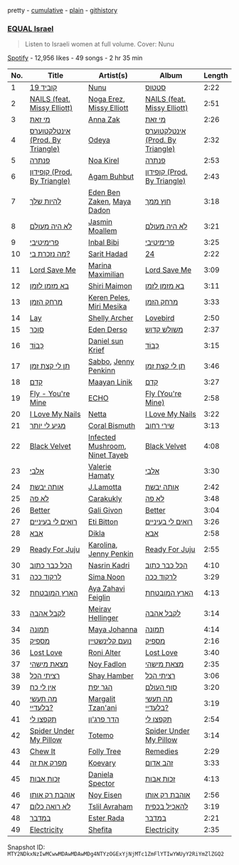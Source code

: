 pretty - [cumulative](/playlists/cumulative/37i9dQZF1DWVbXsIvZBlOB.md) - [plain](/playlists/plain/37i9dQZF1DWVbXsIvZBlOB) - [githistory](https://github.githistory.xyz/mackorone/spotify-playlist-archive/blob/main/playlists/plain/37i9dQZF1DWVbXsIvZBlOB)

### [EQUAL Israel](https://open.spotify.com/playlist/37i9dQZF1DWVbXsIvZBlOB)

> Listen to Israeli women at full volume\. Cover: Nunu

[Spotify](https://open.spotify.com/user/spotify) - 12,956 likes - 49 songs - 2 hr 35 min

| No. | Title | Artist(s) | Album | Length |
|---|---|---|---|---|
| 1 | [קוביד 19](https://open.spotify.com/track/7dEtCKY2MthcyP0U6aiMCW) | [Nunu](https://open.spotify.com/artist/0wJDdyoTfE5SuqPNFvi2lG) | [סטטוס](https://open.spotify.com/album/25NrLi2xwYYO8WniTmdKL6) | 2:22 |
| 2 | [NAILS \(feat\. Missy Elliott\)](https://open.spotify.com/track/318MngwqDyMYOzhDcZkUoq) | [Noga Erez](https://open.spotify.com/artist/5VwCIS8jdx9ZHjApLFNrTZ), [Missy Elliott](https://open.spotify.com/artist/2wIVse2owClT7go1WT98tk) | [NAILS \(feat\. Missy Elliott\)](https://open.spotify.com/album/250tsczCTKdauTN2QJgak4) | 2:51 |
| 3 | [מי זאת](https://open.spotify.com/track/3iJQ54fGO6CyP374UzvDJu) | [Anna Zak](https://open.spotify.com/artist/3lVXtKsFTJM8ecY8gqdoCo) | [מי זאת](https://open.spotify.com/album/3vAQYVlLZrzs7lrjisl5VC) | 2:26 |
| 4 | [אינטלקטוערס \(Prod\. By Triangle\)](https://open.spotify.com/track/2XNXcmwubbt8MJYlQRb4V2) | [Odeya](https://open.spotify.com/artist/28jEBK1RysfSUBHFofFflA) | [אינטלקטוערס \(Prod\. By Triangle\)](https://open.spotify.com/album/5hXvq7DKidrNEns8VZkQLW) | 2:32 |
| 5 | [פנתרה](https://open.spotify.com/track/5A3bEckI7AjWTguGqZOzUm) | [Noa Kirel](https://open.spotify.com/artist/1wak0ZG1LUrZPYx8RDTQoD) | [פנתרה](https://open.spotify.com/album/25E9FesbHAUYUxUJCswURR) | 2:53 |
| 6 | [קופידון \(Prod\. By Triangle\)](https://open.spotify.com/track/4W1G1xlxcirdtXosgsR0m0) | [Agam Buhbut](https://open.spotify.com/artist/3JPKPnzWJGjccn8SnjwA5i) | [קופידון \(Prod\. By Triangle\)](https://open.spotify.com/album/13cZhKohwvhPrY34nk3qsj) | 2:43 |
| 7 | [להיות שלך](https://open.spotify.com/track/7CPasWdfdTqdPHg91rUCpZ) | [Eden Ben Zaken](https://open.spotify.com/artist/2eUKkTNZsIuZzV95DM0cbt), [Maya Dadon](https://open.spotify.com/artist/2CFhpsYDfBaq8q9enYLdBG) | [חוץ ממך](https://open.spotify.com/album/4P8ClljYc0ABC9cDVJAxHF) | 3:18 |
| 8 | [לא היה מעולם](https://open.spotify.com/track/5pZmyjoGBrQ1inaZmXXpFA) | [Jasmin Moallem](https://open.spotify.com/artist/3cDi1D2FHMVgljfdB1QVgr) | [לא היה מעולם](https://open.spotify.com/album/0g1opMY6902IcH7XIBrbLN) | 3:21 |
| 9 | [פרימיטיבי](https://open.spotify.com/track/3yrRbZeS9ZKLRi2QDRXyrc) | [Inbal Bibi](https://open.spotify.com/artist/3ycYrLmJipiOEbtNdpfvhc) | [פרימיטיבי](https://open.spotify.com/album/6OLfMd1jTe6EbfWoknNPzt) | 3:25 |
| 10 | [מה נזכרת בי?](https://open.spotify.com/track/6CDry7lUxfINFdiQ2PDUgi) | [Sarit Hadad](https://open.spotify.com/artist/39jFFncu6W0phhYK16Dp9g) | [24](https://open.spotify.com/album/5JnHpd9o8n1snOjhQIrTE0) | 2:22 |
| 11 | [Lord Save Me](https://open.spotify.com/track/1mYC16W72BivsAkLepMjgm) | [Marina Maximilian](https://open.spotify.com/artist/4ejLVLFQUlsBRYVMcfpzNp) | [Lord Save Me](https://open.spotify.com/album/6dGwlVT3au9DGySF1rn7zH) | 3:09 |
| 12 | [בא מזמן לזמן](https://open.spotify.com/track/3yAT1YCcxHYfzopKSawQM1) | [Shiri Maimon](https://open.spotify.com/artist/3giniJpo19Md4V5Plataq2) | [בא מזמן לזמן](https://open.spotify.com/album/0OrbuQERxJJ0glkoE3KzTs) | 3:11 |
| 13 | [מרחק הזמן](https://open.spotify.com/track/5QKiAnRGh63t6zsIXhBX5g) | [Keren Peles](https://open.spotify.com/artist/1T4wAIwQNLsOLQRkPVurY9), [Miri Mesika](https://open.spotify.com/artist/0GmwRPHVAU8zOdTOujIDUa) | [מרחק הזמן](https://open.spotify.com/album/1dOfTKlfoPGTafA0frwfTX) | 3:33 |
| 14 | [Lay](https://open.spotify.com/track/0KrCZ1FtBuznzzDzYlxLEq) | [Shelly Archer](https://open.spotify.com/artist/30bKK8WANSnIYZJ4Yt7OhM) | [Lovebird](https://open.spotify.com/album/3MHdbKxNl0WSILi7iw1fKi) | 2:50 |
| 15 | [סוכר](https://open.spotify.com/track/6MppVuQjxN9rV4jnI2nypy) | [Eden Derso](https://open.spotify.com/artist/7sG6GYc2AsX0HNOkVdGCO4) | [משולש קדוש](https://open.spotify.com/album/5hk5va1tbx2mlGNsc9EYrJ) | 2:37 |
| 16 | [כָּבוֹד](https://open.spotify.com/track/50MKWXRphRZPAWHm1o9Dn7) | [Daniel sun Krief](https://open.spotify.com/artist/1SLLGXX3xcLqUuYpBDvJQm) | [כָּבוֹד](https://open.spotify.com/album/4uhBSCwAjVHz2Bl7uwVQrE) | 3:15 |
| 17 | [תן לי קצת זמן](https://open.spotify.com/track/5L3XWHzsFgEo9fiNZUy8qf) | [Sabbo](https://open.spotify.com/artist/1Le4RKC0GO8sD4cRxmqlgp), [Jenny Penkinn](https://open.spotify.com/artist/0OLoCLjFUQDz5LTHulXdQo) | [תן לי קצת זמן](https://open.spotify.com/album/4ZSRMtMx3b3uEx0qhA9QZi) | 3:46 |
| 18 | [קדם](https://open.spotify.com/track/39MGd1DWkfjbsywhal4Hhh) | [Maayan Linik](https://open.spotify.com/artist/6RzuwCbcn7Lxkg32uUcHLR) | [קדם](https://open.spotify.com/album/1yStdlqzam9jBtPpAPmUgW) | 3:27 |
| 19 | [Fly \- You're Mine](https://open.spotify.com/track/4fYluChkI4HFZWBvbBTUmm) | [ECHO](https://open.spotify.com/artist/5Ezb2z7gSLMpXaG0oyacpW) | [Fly \(You're Mine\)](https://open.spotify.com/album/5fQo0BWnHHwDTTAKuD80RM) | 2:58 |
| 20 | [I Love My Nails](https://open.spotify.com/track/2k82Sd9BFxoWlraYIjuyjM) | [Netta](https://open.spotify.com/artist/4Z4afeDmHFxPmJorIwupbZ) | [I Love My Nails](https://open.spotify.com/album/5nGPsA2CATVAgLAqgKtG0I) | 3:22 |
| 21 | [מגיע לי יותר](https://open.spotify.com/track/33Gsw1B8LUzHDonqIGUeNu) | [Coral Bismuth](https://open.spotify.com/artist/4HHSTY3bNxoprZF3vJ8gLE) | [שירי רחוב](https://open.spotify.com/album/6w7zgx1vayDs9nstbNXAY4) | 3:13 |
| 22 | [Black Velvet](https://open.spotify.com/track/0UyvpiRpS6aR33jAHweZbL) | [Infected Mushroom](https://open.spotify.com/artist/6S2tas4z6DyIklBajDqJxI), [Ninet Tayeb](https://open.spotify.com/artist/4oEhVAb4wkpqQbOqVMroI4) | [Black Velvet](https://open.spotify.com/album/2sLR9P3xAhR74bmiyK6V8i) | 4:08 |
| 23 | [אלבי](https://open.spotify.com/track/2fMsxBDbsQovSnextVMQfw) | [Valerie Hamaty](https://open.spotify.com/artist/6BY5HhFibJ6LXJ1vVAByLw) | [אלבי](https://open.spotify.com/album/3svjFO52ncu312cHioJ9Ar) | 3:30 |
| 24 | [אותה יבשת](https://open.spotify.com/track/3HCLZM8qfkvaQ7kONG6pD1) | [J.Lamotta](https://open.spotify.com/artist/76O0DRobXGao078KT0xci8) | [אותה יבשת](https://open.spotify.com/album/4KqGPqJe7nToy8iv0bXdmA) | 2:42 |
| 25 | [לא פה](https://open.spotify.com/track/3St2GL2nhV9NjSQ53Mt41M) | [Carakukly](https://open.spotify.com/artist/7hEYcTJuBYjhekQukXWBWu) | [לא פה](https://open.spotify.com/album/5MV1K249V7Ak15QUfytWgR) | 3:48 |
| 26 | [Better](https://open.spotify.com/track/3NfBk95LO64opvc5zBJcso) | [Gali Givon](https://open.spotify.com/artist/2DiOrNDsdtk2BAPfBhnPEQ) | [Better](https://open.spotify.com/album/3TqUbDtXBeXjhxCX6u6soi) | 3:04 |
| 27 | [רואים לי בעיניים](https://open.spotify.com/track/1r31dA7kMJwdHH1ORB1WCo) | [Eti Bitton](https://open.spotify.com/artist/7MzV6mIgDnggfqOqfs69Ze) | [רואים לי בעיניים](https://open.spotify.com/album/5ABLYHA7L3gLnn65eJT5Gp) | 3:26 |
| 28 | [אבא](https://open.spotify.com/track/0yaSrsHZHXZFBoTtz7XO1p) | [Dikla](https://open.spotify.com/artist/02XPYZHiiXvgdluCi3Esxg) | [אבא](https://open.spotify.com/album/1ew1zAoIFHlgGiu5Cpmkd0) | 2:58 |
| 29 | [Ready For Juju](https://open.spotify.com/track/4FX3RhM9pHRmJ95lpurtyL) | [Karolina](https://open.spotify.com/artist/1h40NvcAHSbG4O2r3932kB), [Jenny Penkin](https://open.spotify.com/artist/30BQvdG9vRDDXZtEEyELke) | [Ready For Juju](https://open.spotify.com/album/7iwBk1RMCaoMFoSshZkx1d) | 2:55 |
| 30 | [הכל כבר כתוב](https://open.spotify.com/track/3llheMqLVItv2kIKUXnUo9) | [Nasrin Kadri](https://open.spotify.com/artist/6kKweapGufuHSv5CXVURim) | [הכל כבר כתוב](https://open.spotify.com/album/21Y3yG2bQHLNj6joYws28U) | 4:10 |
| 31 | [לרקוד ככה](https://open.spotify.com/track/6fesl4bSTs5hNDryQyQl2a) | [Sima Noon](https://open.spotify.com/artist/2DMdTMjbXXHnlhsnJ9UJyz) | [לרקוד ככה](https://open.spotify.com/album/0SX3RPtAOIx0QJxsUNCiyY) | 3:29 |
| 32 | [הארץ המובטחת](https://open.spotify.com/track/2pEgCKfTEcOcl0Fw96jVex) | [Aya Zahavi Feiglin](https://open.spotify.com/artist/5OTBHykSuThA0RdYZTvDa2) | [הארץ המובטחת](https://open.spotify.com/album/4dfrLoP4ewNRQPLbpyGpZo) | 4:13 |
| 33 | [לקבל אהבה](https://open.spotify.com/track/7nyJGHaqlDeEWx3onJ2Ryj) | [Meirav Hellinger](https://open.spotify.com/artist/5I33atw5kt4yjIVMgvBBgy) | [לקבל אהבה](https://open.spotify.com/album/4hrPR8gklw9w3gfCHtkAJS) | 3:14 |
| 34 | [תמונה](https://open.spotify.com/track/5WabBQzAXfPTfQRgeVl4zT) | [Maya Johanna](https://open.spotify.com/artist/2pgAILWtXXJqguZ19FoDtl) | [תמונה](https://open.spotify.com/album/34c59VGaTme36d0cMKr5hg) | 4:14 |
| 35 | [מספיק](https://open.spotify.com/track/1MpKDsdK3511VuUodnS64P) | [נועם קלינשטיין](https://open.spotify.com/artist/0fApsdhIzCLZQh7hZShlqV) | [מספיק](https://open.spotify.com/album/5qBvgi4V8eezMQv8HI6Yo6) | 2:16 |
| 36 | [Lost Love](https://open.spotify.com/track/0Ve71xgj2V425wVyLQ0G1Y) | [Roni Alter](https://open.spotify.com/artist/2QZYh3YAFWqpJHf01j0DbN) | [Lost Love](https://open.spotify.com/album/55mRI2DFGTWBFWWPlxkadC) | 3:40 |
| 37 | [מצאת מישהי](https://open.spotify.com/track/4phgRAtdNFqGb6UWjYBGdQ) | [Noy Fadlon](https://open.spotify.com/artist/4VFtBffxanXW7fbw1xH7at) | [מצאת מישהי](https://open.spotify.com/album/3z2YU9BcESc9kcCmzmksEo) | 2:35 |
| 38 | [רציתי הכל](https://open.spotify.com/track/6TnN5ilTJu41FYibpxVwfs) | [Shay Hamber](https://open.spotify.com/artist/7gFDsAzdTcWL3Rq2t2ACa8) | [רציתי הכל](https://open.spotify.com/album/4BMPWzIHpuQejDxuqbZ9lt) | 3:06 |
| 39 | [אין לי כח](https://open.spotify.com/track/2efFvzscaBfxjXsMImlRV9) | [הגר יפת](https://open.spotify.com/artist/0yuzd9F7msg9MS8MTzQOmy) | [סוף העולם](https://open.spotify.com/album/3uJeLXqDAurN2eZPSkn8W9) | 3:20 |
| 40 | [מה תעשי בלעדיי?](https://open.spotify.com/track/0wI7bezsgafxJaJFyvs4N0) | [Margalit Tzan'ani](https://open.spotify.com/artist/2l6M7GaS9x3rZOX6nDX3CM) | [מה תעשי בלעדיי?](https://open.spotify.com/album/1VUMmjoEWN1gZhvv6Ad8G9) | 3:19 |
| 41 | [תקפצו לי](https://open.spotify.com/track/0cPx0S4t90ZuPEs8Zt8wyu) | [הדר פרג'ון](https://open.spotify.com/artist/6MjdGFM41dTrcBfxgwK7Xh) | [תקפצו לי](https://open.spotify.com/album/4NlUVgKbRVJqiB7QQqxK12) | 2:54 |
| 42 | [Spider Under My Pillow](https://open.spotify.com/track/0NcSmG79INnYAtT6AQQemY) | [Totemo](https://open.spotify.com/artist/6tUQYwxSVGcNxUYvxIkqJg) | [Spider Under My Pillow](https://open.spotify.com/album/5NRPxAWJ0c73T2Nuxdmrmn) | 3:14 |
| 43 | [Chew It](https://open.spotify.com/track/7G499yuBOJ5YIfJOxfn51t) | [Folly Tree](https://open.spotify.com/artist/1hT145icDtkvzjToOQkvkz) | [Remedies](https://open.spotify.com/album/4tmd4DyOAZqjpuzagYlqnS) | 2:29 |
| 44 | [מפרק את זה](https://open.spotify.com/track/6BtqmTpxRzaDME3Sw9Kqx5) | [Koevary](https://open.spotify.com/artist/514hNDaF4aEem1kTBmnobn) | [זהב אדום](https://open.spotify.com/album/4VRK80nBjYsiPHalskb3Z5) | 3:33 |
| 45 | [זכות אבות](https://open.spotify.com/track/06em6jw96iaJpYkNDWIEdq) | [Daniela Spector](https://open.spotify.com/artist/6kO1d5Ht9hz9dbTgR1vF3W) | [זכות אבות](https://open.spotify.com/album/099L75wHon3kTnBIzbyYED) | 4:13 |
| 46 | [אוהבת רק אותו](https://open.spotify.com/track/3NcGLOCWDstngx5aM2xf0I) | [Noy Eisen](https://open.spotify.com/artist/58co3V74jKIdUYnlMYJoKc) | [אוהבת רק אותו](https://open.spotify.com/album/4YzJuCzNUJOv9ciYQPUmLb) | 2:56 |
| 47 | [לא רואה כלום](https://open.spotify.com/track/5jCdlyNGvtBVVdKXbojyA3) | [Tslil Avraham](https://open.spotify.com/artist/0uVHmuTjeJ1vT08KHfXZJO) | [להאכיל בכפית](https://open.spotify.com/album/6M8LzabXMNK4qtql1vnKbN) | 3:19 |
| 48 | [במדבר](https://open.spotify.com/track/3gkEYBPFaze00sCxCiP9K0) | [Ester Rada](https://open.spotify.com/artist/7JTo5JZjCoBQ7CLUqnkw3g) | [במדבר](https://open.spotify.com/album/16k539OLdFvI6BdbYQynah) | 2:21 |
| 49 | [Electricity](https://open.spotify.com/track/2X0esXZWD64ROa6lsGgSR1) | [Shefita](https://open.spotify.com/artist/6rPb3jTevyvYA7HzYtSAJ5) | [Electricity](https://open.spotify.com/album/4a2BeD1CdCwuKmEeGU3Fy1) | 2:35 |

Snapshot ID: `MTY2NDkxNzIwMCwwMDAwMDAwMDg4NTYzOGExYjNjMTc1ZmFlYTIwYWUyY2RiYmZlZGQ2`
